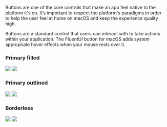 Buttons are one of the core controls that make an app feel native to the platform it's on. It’s important to respect the platform's paradigms in order to help the user feel at home on macOS and keep the experience quality high.

Buttons are a standard control that users can interact with to take actions within your application. The FluentUI button for macOS adds system appropriate hover effects when your mouse rests over it.

<DisplayToggle onText="Dark" offText="Light" label="Theme Switcher">

### Primary filled

<img className="off" src="https://static2.sharepointonline.com/files/fabric-cdn-prod_20200701.001/fabric-website/images/controls/macos/Button/button_primaryfilled_light.png?text=LightMode" />
<img className="on" src="https://static2.sharepointonline.com/files/fabric-cdn-prod_20200701.001/fabric-website/images/controls/macos/Button/button_primaryfilled_dark.png?text=DarkMode" />

### Primary outlined

<img className="off" src="https://static2.sharepointonline.com/files/fabric-cdn-prod_20200701.001/fabric-website/images/controls/macos/Button/button_primaryoutlined_light.png?text=LightMode" />
<img className="on" src="https://static2.sharepointonline.com/files/fabric-cdn-prod_20200701.001/fabric-website/images/controls/macos/Button/button_primaryoutlined_dark.png?text=DarkMode" />

### Borderless

<img className="off" src="https://static2.sharepointonline.com/files/fabric-cdn-prod_20200701.001/fabric-website/images/controls/macos/Button/button_primaryborderless_light.png?text=LightMode" />
<img className="on" src="https://static2.sharepointonline.com/files/fabric-cdn-prod_20200701.001/fabric-website/images/controls/macos/Button/button_primaryborderless_dark.png?text=DarkMode" />

</DisplayToggle>
